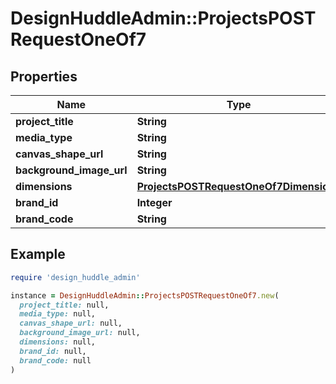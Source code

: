 # DesignHuddleAdmin::ProjectsPOSTRequestOneOf7

## Properties

| Name | Type | Description | Notes |
| ---- | ---- | ----------- | ----- |
| **project_title** | **String** |  | [optional] |
| **media_type** | **String** |  |  |
| **canvas_shape_url** | **String** |  |  |
| **background_image_url** | **String** |  | [optional] |
| **dimensions** | [**ProjectsPOSTRequestOneOf7Dimensions**](ProjectsPOSTRequestOneOf7Dimensions.md) |  |  |
| **brand_id** | **Integer** |  | [optional] |
| **brand_code** | **String** |  | [optional] |

## Example

```ruby
require 'design_huddle_admin'

instance = DesignHuddleAdmin::ProjectsPOSTRequestOneOf7.new(
  project_title: null,
  media_type: null,
  canvas_shape_url: null,
  background_image_url: null,
  dimensions: null,
  brand_id: null,
  brand_code: null
)
```

